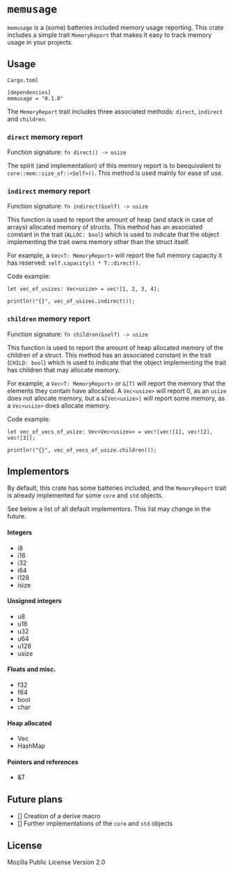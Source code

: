 # `memusage`

`memusage` is a (some) batteries included memory usage reporting.
This crate includes a simple trait `MemoryReport` that makes it easy to track 
memory usage in your projects.

## Usage

`Cargo.toml`

```
[dependencies]
memusage = "0.1.0"
```

The `MemoryReport` trait includes three associated methods: `direct`, `indirect` and `children`.

### `direct` memory report

Function signature: `fn direct() -> usize`

The spirit (and implementation) of this memory report is to beequivalent to `core::mem::size_of::<Self>()`.
This method is used mainly for ease of use.

### `indirect` memory report

Function signature: `fn indirect(&self) -> usize`

This function is used to report the amount of heap (and stack in case of arrays) allocated memory of structs.
This method has an associated constant in the trait (`ALLOC: bool`) which is used to indicate that the object
implementing the trait owns memory other than the struct itself.

For example, a `Vec<T: MemoryReport>` will report the full memory capacity it has reserved: `self.capacity() * T::direct()`.

Code example:
```
let vec_of_usizes: Vec<usize> = vec![1, 2, 3, 4];

println!("{}", vec_of_usizes.indirect());
```

### `children` memory report

Function signature: `fn children(&self) -> usize`

This function is used to report the amount of heap allocated memory of the children of a struct.
This method has an associated constant in the trait (`CHILD: bool`) which is used to indicate that the
object implementing the trait has children that may allocate memory.

For example, a `Vec<T: MemoryReport>` or `&[T]` will report the memory that the elements they contain have allocated.
A `Vec<usize>` will report 0, as an `usize` does not allocate memory, but a `&[Vec<usize>]` will report some memory, as
a `Vec<usize>` does allocate memory.

Code example:
```
let vec_of_vecs_of_usize: Vec<Vec<usize>> = vec![vec![1], vec![2], vec![3]];

println!("{}", vec_of_vecs_of_usize.children());
```


## Implementors

By default, this crate has some batteries included, and the `MemoryReport` trait is already implemented for
some `core` and `std` objects.

See below a list of all default implementors. This list may change in the future.

#### Integers

* i8
* i16
* i32
* i64
* i128
* isize

#### Unsigned integers

* u8
* u16
* u32
* u64
* u128
* usize

#### Floats and misc.

* f32
* f64
* bool
* char

#### Heap allocated

* Vec
* HashMap

#### Pointers and references

* &T


## Future plans

- [] Creation of a derive macro
- [] Further implementations of the `core` and `std` objects


## License

Mozilla Public License Version 2.0
